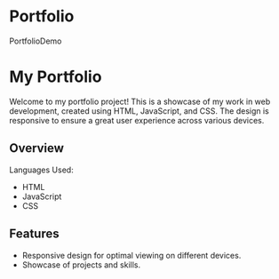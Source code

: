 # Portfolio
PortfolioDemo
# My Portfolio
Welcome to my portfolio project! This is a showcase of my work in web development, created using HTML, JavaScript, and CSS. The design is responsive to ensure a great user experience across various devices.
## Overview
Languages Used:
  - HTML
  - JavaScript
  - CSS
## Features

- Responsive design for optimal viewing on different devices.
- Showcase of projects and skills.
